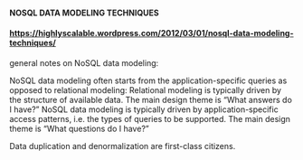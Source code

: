 #### NOSQL DATA MODELING TECHNIQUES
#### https://highlyscalable.wordpress.com/2012/03/01/nosql-data-modeling-techniques/
general notes on NoSQL data modeling:

NoSQL data modeling often starts from the application-specific queries as opposed to relational modeling:
Relational modeling is typically driven by the structure of available data. The main design theme is  “What answers do I have?” 
NoSQL data modeling is typically driven by application-specific access patterns, i.e. the types of queries to be supported. The main design theme is “What questions do I have?”  

Data duplication and denormalization are first-class citizens.
